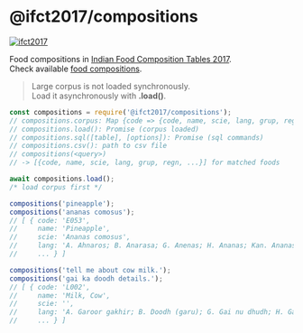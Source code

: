 # @ifct2017/compositions

[![ifct2017](http://ninindia.org/images/ifct_2017.png)](https://www.npmjs.com/package/ifct2017)

Food compositions in [Indian Food Composition Tables 2017].<br>
Check available [food compositions].
> Large corpus is not loaded synchronously.<br>
> Load it asynchronously with **.load()**.

```javascript
const compositions = require('@ifct2017/compositions');
// compositions.corpus: Map {code => {code, name, scie, lang, grup, regn, ...}}
// compositions.load(): Promise (corpus loaded)
// compositions.sql([table], [options]): Promise (sql commands)
// compositions.csv(): path to csv file
// compositions(<query>)
// -> [{code, name, scie, lang, grup, regn, ...}] for matched foods

await compositions.load();
/* load corpus first */

compositions('pineapple');
compositions('ananas comosus');
// [ { code: 'E053',
//     name: 'Pineapple',
//     scie: 'Ananas comosus',
//     lang: 'A. Ahnaros; B. Anarasa; G. Anenas; H. Ananas; Kan. Ananas; Kash. Punchitipul; Kh. Soh trun; Kon. Anas; Mal. Kayirha chakka; M. Kihom Ananas; O. Sapuri; P. Ananas; Tam. Annasi pazham; Tel. Anasa pandu; U. Ananas.',
//     ... } ]

compositions('tell me about cow milk.');
compositions('gai ka doodh details.');
// [ { code: 'L002',
//     name: 'Milk, Cow',
//     scie: '',
//     lang: 'A. Garoor gakhir; B. Doodh (garu); G. Gai nu dhudh; H. Gai ka doodh; Kan. Hasuvina halu; Kash. Doodh; Kh. Dud masi; M. San Sanghom; Mar. Doodh (gay); O. Gai dudha; P. Gaan da doodh; S. Gow kshiram; Tam. Pasumpaal; Tel. Aavu paalu.',
//     ... } ]
```


[Indian Food Composition Tables 2017]: http://ifct2017.com/
[food compositions]: https://github.com/ifct2017/compositions/blob/master/index.csv

